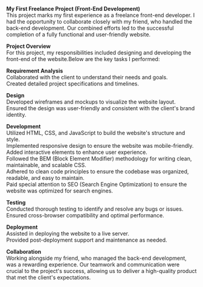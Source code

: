 **My First Freelance Project (Front-End Development)**<br>
This project marks my first experience as a freelance front-end developer. I had the opportunity to collaborate closely with my friend, who handled the back-end development. Our combined efforts led to the successful completion of a fully functional and user-friendly website.<br>

**Project Overview**<br>
For this project, my responsibilities included designing and developing the front-end of the website.Below are the key tasks I performed:<br>

**Requirement Analysis**<br>
Collaborated with the client to understand their needs and goals.<br>
Created detailed project specifications and timelines.<br>

**Design**<br>
Developed wireframes and mockups to visualize the website layout.<br>
Ensured the design was user-friendly and consistent with the client's brand identity.<br>

**Development**<br>
Utilized HTML, CSS, and JavaScript to build the website's structure and style.<br>
Implemented responsive design to ensure the website was mobile-friendly.<br>
Added interactive elements to enhance user experience.<br>
Followed the BEM (Block Element Modifier) methodology for writing clean, maintainable, and scalable CSS.<br>
Adhered to clean code principles to ensure the codebase was organized, readable, and easy to maintain.<br>
Paid special attention to SEO (Search Engine Optimization) to ensure the website was optimized for search engines.<br>

**Testing**<br>
Conducted thorough testing to identify and resolve any bugs or issues.<br>
Ensured cross-browser compatibility and optimal performance.<br>

**Deployment**<br>
Assisted in deploying the website to a live server.<br>
Provided post-deployment support and maintenance as needed.<br>

**Collaboration**<br>
Working alongside my friend, who managed the back-end development, was a rewarding experience. Our teamwork and communication were crucial to the project's success, allowing us to deliver a high-quality product that met the client's expectations.
